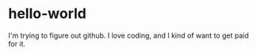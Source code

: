 # hello-world
I'm trying to figure out github. I love coding, and I kind of want to get paid for it.
